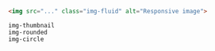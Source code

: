 ```html
<img src="..." class="img-fluid" alt="Responsive image">
```


```plaintext
img-thumbnail
img-rounded
img-circle
```
